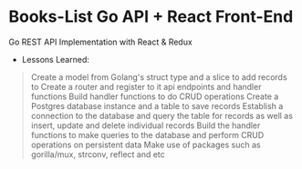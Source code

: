 # Books-List Go API + React Front-End

Go REST API Implementation with React &amp; Redux

- Lessons Learned:
 
> Create a model from Golang's struct type and a slice to add records to
> Create a router and register to it api endpoints and handler functions
> Build handler functions to do CRUD operations
> Create a Postgres database instance and a table to save records
> Establish a connection to the database and query the table for records as well as insert, update and delete individual records
> Build the handler functions to make queries to the database and perform CRUD operations on persistent data
> Make use of packages such as gorilla/mux, strconv, reflect and etc
